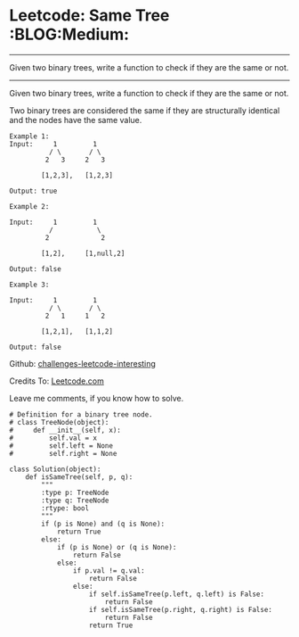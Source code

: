 # Leetcode: Same Tree     :BLOG:Medium:


---

Given two binary trees, write a function to check if they are the same or not.  

---

Given two binary trees, write a function to check if they are the same or not.  

Two binary trees are considered the same if they are structurally identical and the nodes have the same value.  

    Example 1:
    Input:     1         1
              / \       / \
             2   3     2   3
    
            [1,2,3],   [1,2,3]
    
    Output: true

    Example 2:
    
    Input:     1         1
              /           \
             2             2
    
            [1,2],     [1,null,2]
    
    Output: false

    Example 3:
    
    Input:     1         1
              / \       / \
             2   1     1   2
    
            [1,2,1],   [1,1,2]
    
    Output: false

Github: [challenges-leetcode-interesting](https://github.com/DennyZhang/challenges-leetcode-interesting/tree/master/majority-element-ii)  

Credits To: [Leetcode.com](https://leetcode.com/problems/majority-element-ii/description/)  

Leave me comments, if you know how to solve.  

    # Definition for a binary tree node.
    # class TreeNode(object):
    #     def __init__(self, x):
    #         self.val = x
    #         self.left = None
    #         self.right = None
    
    class Solution(object):
        def isSameTree(self, p, q):
            """
            :type p: TreeNode
            :type q: TreeNode
            :rtype: bool
            """
            if (p is None) and (q is None):
                return True
            else:
                if (p is None) or (q is None):
                    return False
                else:
                    if p.val != q.val:
                        return False
                    else:
                        if self.isSameTree(p.left, q.left) is False:
                            return False
                        if self.isSameTree(p.right, q.right) is False:
                            return False
                        return True